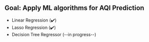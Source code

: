 ## Goal: Apply ML algorithms for AQI Prediction

- Linear Regression (✔️)
- Lasso Regression  (✔️)
- Decision Tree Regressor (--in progress--)